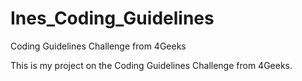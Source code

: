 # Ines_Coding_Guidelines
Coding Guidelines Challenge from 4Geeks

This is my project on the Coding Guidelines Challenge from 4Geeks.
